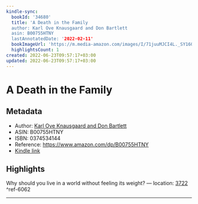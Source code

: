 ```yaml
---
kindle-sync:
  bookId: '34680'
  title: 'A Death in the Family
  author: Karl Ove Knausgaard and Don Bartlett
  asin: B00755HTNY
  lastAnnotatedDate: '2022-02-11'
  bookImageUrl: 'https://m.media-amazon.com/images/I/71juuMJCI4L._SY160.jpg'
  highlightsCount: 1
created: 2022-06-23T09:57:17+03:00
updated: 2022-06-23T09:57:17+03:00
---
```

# A Death in the Family
## Metadata
* Author: [Karl Ove Knausgaard and Don Bartlett](https://www.amazon.com/Karl-Ove-Knausgaard/e/B00NS0C37C/ref=dp_byline_cont_ebooks_1)
* ASIN: B00755HTNY
* ISBN: 0374534144
* Reference: https://www.amazon.com/dp/B00755HTNY
* [Kindle link](kindle://book?action=open&asin=B00755HTNY)

## Highlights
Why should you live in a world without feeling its weight? — location: [3722](kindle://book?action=open&asin=B00755HTNY&location=3722) ^ref-6062

---
